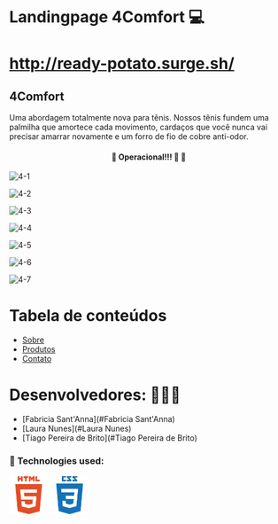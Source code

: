 
<h1>Landingpage 4Comfort 💻<h1>

http://ready-potato.surge.sh/


<h2>4Comfort</h2>
                    <p>Uma abordagem totalmente nova para tênis. 
                        Nossos tênis fundem uma palmilha que amortece cada movimento,
                        cardaços que você nunca vai precisar amarrar novamente e um forro 
                        de fio de cobre anti-odor.
  
  
<h4 align="center"> 
	🚧  Operacional!!! 🚀  🚧
</h4>

![4-1](https://user-images.githubusercontent.com/81537288/115167975-c8872680-a08f-11eb-8967-4b288c5274de.png)

![4-2](https://user-images.githubusercontent.com/81537288/115168014-f5d3d480-a08f-11eb-8957-5686ce16450c.png)

![4-3](https://user-images.githubusercontent.com/81537288/115168074-1ef46500-a090-11eb-8556-52a68b580931.png)

![4-4](https://user-images.githubusercontent.com/81537288/115168075-1ef46500-a090-11eb-986e-87a216e769e8.png)

![4-5](https://user-images.githubusercontent.com/81537288/115168076-1f8cfb80-a090-11eb-8161-c1aa88fbbdad.png)

![4-6](https://user-images.githubusercontent.com/81537288/115168077-1f8cfb80-a090-11eb-8854-5de48944a3c8.png)

![4-7](https://user-images.githubusercontent.com/81537288/115168072-1e5bce80-a090-11eb-86e3-a95cda079fb8.png)

Tabela de conteúdos
=================
<!--ts-->
   * [Sobre](#Sobre)
   * [Produtos](#Produtos)
   * [Contato](#Contato)
<!--te-->

Desenvolvedores: 👩👩👨
=================
<!--ts-->
   * [Fabricia Sant'Anna](#Fabricia Sant'Anna)
   * [Laura Nunes](#Laura Nunes)
   * [Tiago Pereira de Brito](#Tiago Pereira de Brito)
<!--te-->


<h3>🚀 Technologies used:</h3>
<img src="https://github.com/devicons/devicon/raw/master/icons/html5/html5-plain-wordmark.svg" alt="html5" width="70" height="70" style="max-width:100%;">

<img src="https://github.com/devicons/devicon/raw/master/icons/css3/css3-plain-wordmark.svg" alt="css3" width="70" height="70" style="max-width:100%;">
